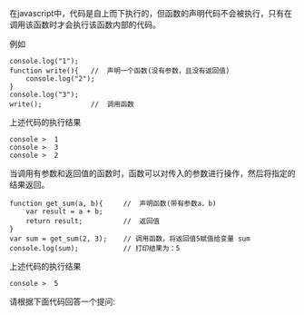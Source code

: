 在javascript中，代码是自上而下执行的，但函数的声明代码不会被执行，只有在调用该函数时才会执行该函数内部的代码。

例如

    console.log("1");
    function write(){	//  声明一个函数(没有参数，且没有返回值)
        console.log("2");
    }
    console.log("3");
    write();			//  调用函数

上述代码的执行结果

    console >  1
    console >  3
    console >  2

当调用有参数和返回值的函数时，函数可以对传入的参数进行操作，然后将指定的结果返回。

    function get_sum(a, b){		//  声明函数(带有参数a，b)
        var result = a + b;
        return result;			//  返回值
    }
    var sum = get_sum(2, 3);	// 调用函数，将返回值5赋值给变量 sum
    console.log(sum);			// 打印结果为：5

上述代码的执行结果

    console >  5

请根据下面代码回答一个提问: